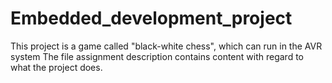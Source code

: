 # Embedded_development_project
This project is a game called "black-white chess", which can run in the AVR system
The file assignment description contains content with regard to what the project does.
